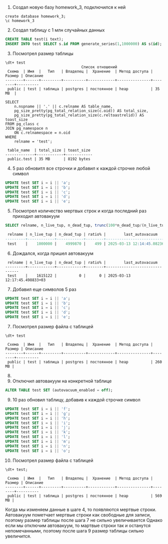 1. Создал новую базу homework_3, подключился к ней
```
create database homework_3;
\c homework_3
```
2. Создал таблицу с 1 млн случайных данных
```sql
CREATE TABLE test(i text);
INSERT INTO test SELECT s.id FROM generate_series(1,1000000) AS s(id);
```
3. Посмотрел размер таблицы
```
\dt+ test
                                  Список отношений
 Схема  | Имя  |   Тип   | Владелец |  Хранение  | Метод доступа | Размер | Описание 
--------+------+---------+----------+------------+---------------+--------+----------
 public | test | таблица | postgres | постоянное | heap          | 35 MB  | 
```
```
SELECT
    n.nspname || '.' || c.relname AS table_name,
    pg_size_pretty(pg_total_relation_size(c.oid)) AS total_size,
    pg_size_pretty(pg_total_relation_size(c.reltoastrelid)) AS toast_size
FROM pg_class c
JOIN pg_namespace n
    ON c.relnamespace = n.oid
WHERE
    relname = 'test';

 table_name  | total_size | toast_size 
-------------+------------+------------
 public.test | 35 MB      | 8192 bytes
```
4. 5 раз обновитл все строчки и добавил к каждой строчке любой символ
```sql
UPDATE test SET i = i || 'a';
UPDATE test SET i = i || 'b';
UPDATE test SET i = i || 'c';
UPDATE test SET i = i || 'd';
UPDATE test SET i = i || 'e';
```
5. Посмотрел количество мертвых строк и когда последний раз приходил автовакуум
```sql
SELECT relname, n_live_tup, n_dead_tup, trunc(100*n_dead_tup/(n_live_tup+1))::float "ratio%", last_autovacuum FROM pg_stat_user_tables WHERE relname = 'test';

 relname | n_live_tup | n_dead_tup | ratio% |        last_autovacuum        
---------+------------+------------+--------+-------------------------------
 test    |    1000000 |    4999870 |    499 | 2025-03-13 12:14:45.082366+03
```
6. Дождался, когда пришел автовакуум
```
 relname | n_live_tup | n_dead_tup | ratio% |        last_autovacuum        
---------+------------+------------+--------+-------------------------------
 test    |    1615122 |          0 |      0 | 2025-03-13 12:17:45.498833+03
```
7. Добавил еще символов 5 раз
```sql
UPDATE test SET i = i || 'a';
UPDATE test SET i = i || 'b';
UPDATE test SET i = i || 'c';
UPDATE test SET i = i || 'd';
UPDATE test SET i = i || 'e';
```
7. Посмотрел размер файла с таблицей
```
\dt+ test
                                                                                                                                            
 Схема  | Имя  |   Тип   | Владелец |  Хранение  | Метод доступа | Размер | Описание 
--------+------+---------+----------+------------+---------------+--------+----------
 public | test | таблица | postgres | постоянное | heap          | 260 MB | 
```
8. 
8. Отключил автовакуум на конкретной таблице
```sql
ALTER TABLE test SET (autovacuum_enabled = off);
```
9. 10 раз обновил таблицу, добавив к каждой строчке символ
```sql
UPDATE test SET i = i || 'f';
UPDATE test SET i = i || 'g';
UPDATE test SET i = i || 'h';
UPDATE test SET i = i || 'i';
UPDATE test SET i = i || 'j';
UPDATE test SET i = i || 'k';
UPDATE test SET i = i || 'l';
UPDATE test SET i = i || 'm';
UPDATE test SET i = i || 'n';
UPDATE test SET i = i || 'o';
```
10. Посмотрел размер файла с таблицей
```
\dt+ test;

 Схема  | Имя  |   Тип   | Владелец |  Хранение  | Метод доступа | Размер | Описание 
--------+------+---------+----------+------------+---------------+--------+----------
 public | test | таблица | postgres | постоянное | heap          | 569 MB | 
```
Когда мы изменяем данные в шаге 4, то появляются мертвые строки. Автовакуум пометчает мертвые строки как свободные для записи, поэтому размер таблицы после шага 7 не сильно увеличивается
Однако если мы отключим автовакуум, то мартвые строки так и останутся непомечанными, поэтому после шага 9 размер таблицы сильно увеличится.
